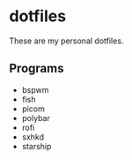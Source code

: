 # dotfiles

These are my personal dotfiles.

## Programs

- bspwm
- fish
- picom
- polybar
- rofi
- sxhkd
- starship

